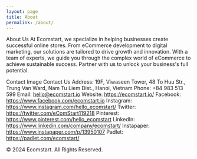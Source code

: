 ```yaml
---
layout: page
title: About
permalink: /about/
---
```


About Us
At Ecomstart, we specialize in helping businesses create successful online stores. From eCommerce development to digital marketing, our solutions are tailored to drive growth and innovation. With a team of experts, we guide you through the complex world of eCommerce to achieve sustainable success. Partner with us to unlock your business's full potential.

Contact Image
Contact Us
Address: 19F, Viwaseen Tower, 48 To Huu Str., Trung Van Ward, Nam Tu Liem Dist., Hanoi, Vietnam
Phone: +84 983 513 599
Email: hello@ecomstart.io
Website: https://ecomstart.io/
Facebook: https://www.facebook.com/ecomstart.io
Instagram: https://www.instagram.com/hello_ecomstart/
Twitter: https://twitter.com/eComStart119218
Pinterest: https://www.pinterest.com/hello_ecomstart
LinkedIn: https://www.linkedin.com/company/ecomstart/
Instapaper: https://www.instapaper.com/p/13950107
Padlet: https://padlet.com/ecomstart/

© 2024 Ecomstart. All Rights Reserved.
